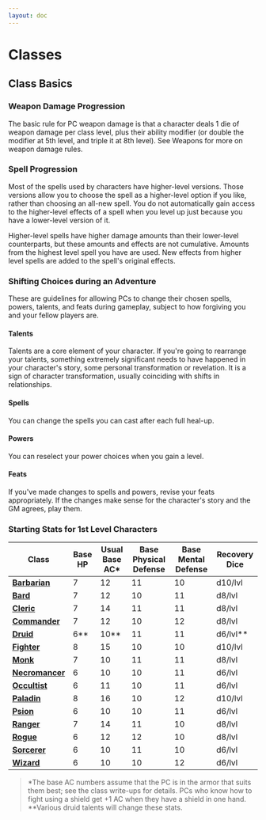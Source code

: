 ```yaml
---
layout: doc
---
```

# Classes

## Class Basics

### Weapon Damage Progression

The basic rule for PC weapon damage is that a character deals 1 die of weapon damage per class level, plus their ability modifier (or double the modifier at 5th level, and triple it at 8th level). See Weapons for more on weapon damage rules.

### Spell Progression

Most of the spells used by characters have higher-level versions. Those versions allow you to choose the spell as a higher-level option if you like, rather than choosing an all-new spell. You do not automatically gain access to the higher-level effects of a spell when you level up just because you have a lower-level version of it.

Higher-level spells have higher damage amounts than their lower-level counterparts, but these amounts and effects are not cumulative. Amounts from the highest level spell you have are used. New effects from higher level spells are added to the spell's original effects.

### Shifting Choices during an Adventure

These are guidelines for allowing PCs to change their chosen spells, powers, talents, and feats during gameplay, subject to how forgiving you and your fellow players are.

#### Talents

Talents are a core element of your character. If you're going to rearrange your talents, something extremely significant needs to have happened in your character's story, some personal transformation or revelation. It is a sign of character transformation, usually coinciding with shifts in relationships.

#### Spells

You can change the spells you can cast after each full heal-up.

#### Powers

You can reselect your power choices when you gain a level.

#### Feats

If you've made changes to spells and powers, revise your feats appropriately. If the changes make sense for the character's story and the GM agrees, play them.

### Starting Stats for 1st Level Characters

| **Class** | **Base HP** | **Usual Base AC\*** | **Base Physical Defense** | **Base Mental Defense** | **Recovery Dice** |
| --- | --- | --- | --- | --- | --- |
| [**Barbarian**](./Barbarian.md#barbarian) | 7 | 12 | 11 | 10 | d10/lvl |
| [**Bard**](./Bard.md#bard) | 7 | 12 | 10 | 11 | d8/lvl |
| [**Cleric**](./Cleric.md#cleric) | 7 | 14 | 11 | 11 | d8/lvl |
| [**Commander**](./Commander.md#commander) | 7 | 12 | 10 | 12 | d8/lvl |
| [**Druid**](./Druid.md#druid) | 6\*\* | 10\*\* | 11 | 11 | d6/lvl\*\* |
| [**Fighter**](./Fighter.md#fighter) | 8 | 15 | 10 | 10 | d10/lvl |
| [**Monk**](./Monk.md#monk) | 7 | 10 | 11 | 11 | d8/lvl |
| [**Necromancer**](./Necromancer.md#necromancer) | 6 | 10 | 10 | 11 | d6/lvl |
| [**Occultist**](./Occultist.md#occultist) | 6 | 11 | 10 | 11 | d6/lvl |
| [**Paladin**](./Paladin.md#paladin) | 8 | 16 | 10 | 12 | d10/lvl |
| [**Psion**](./Psion.md#psion) | 6 | 10 | 10 | 11 | d6/lvl |
| [**Ranger**](./Ranger.md#ranger) | 7 | 14 | 11 | 10 | d8/lvl |
| [**Rogue**](./Rogue.md#rogue) | 6 | 12 | 12 | 10 | d8/lvl |
| [**Sorcerer**](./Sorcerer.md#sorcerer) | 6 | 10 | 11 | 10 | d6/lvl |
| [**Wizard**](./Wizard.md#wizard) | 6 | 10 | 10 | 12 | d6/lvl |

>\*The base AC numbers assume that the PC is in the armor that suits them best; see the class write-ups for details. PCs who know how to fight using a shield get +1 AC when they have a shield in one hand.
>\*\*Various druid talents will change these stats.
